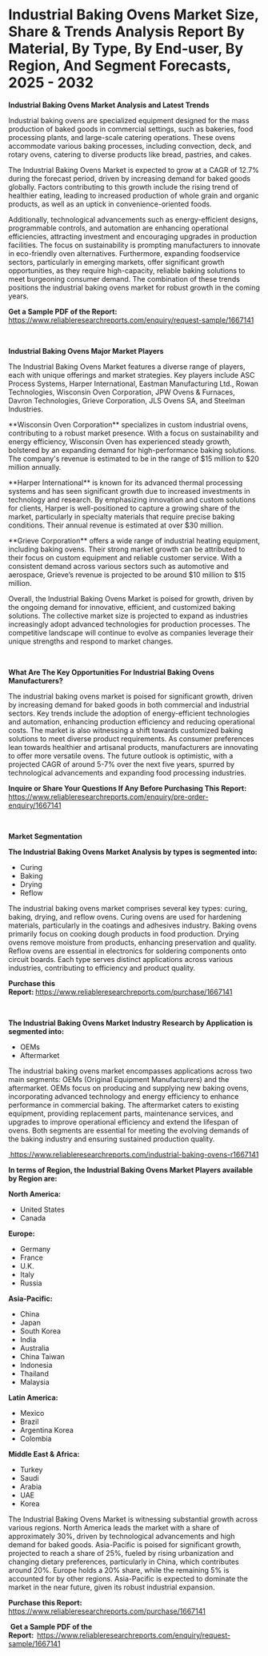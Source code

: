 <p><h1>Industrial Baking Ovens Market Size, Share & Trends Analysis Report By Material, By Type, By End-user, By Region, And Segment Forecasts, 2025 - 2032</h1></p><p><strong>Industrial Baking Ovens Market Analysis and Latest Trends</strong></p>
<p><p>Industrial baking ovens are specialized equipment designed for the mass production of baked goods in commercial settings, such as bakeries, food processing plants, and large-scale catering operations. These ovens accommodate various baking processes, including convection, deck, and rotary ovens, catering to diverse products like bread, pastries, and cakes. </p><p>The Industrial Baking Ovens Market is expected to grow at a CAGR of 12.7% during the forecast period, driven by increasing demand for baked goods globally. Factors contributing to this growth include the rising trend of healthier eating, leading to increased production of whole grain and organic products, as well as an uptick in convenience-oriented foods. </p><p>Additionally, technological advancements such as energy-efficient designs, programmable controls, and automation are enhancing operational efficiencies, attracting investment and encouraging upgrades in production facilities. The focus on sustainability is prompting manufacturers to innovate in eco-friendly oven alternatives. Furthermore, expanding foodservice sectors, particularly in emerging markets, offer significant growth opportunities, as they require high-capacity, reliable baking solutions to meet burgeoning consumer demand. The combination of these trends positions the industrial baking ovens market for robust growth in the coming years.</p></p>
<p><strong>Get a Sample PDF of the Report:&nbsp;</strong> <a href="https://www.reliableresearchreports.com/enquiry/request-sample/1667141?utm_campaign=3129&utm_medium=2&utm_source=Github&utm_content=ia&utm_term=17042025&utm_id=industrial-baking-ovens">https://www.reliableresearchreports.com/enquiry/request-sample/1667141</a></p>
<p>&nbsp;</p>
<p><strong>Industrial Baking Ovens Major Market Players</strong></p>
<p><p>The Industrial Baking Ovens Market features a diverse range of players, each with unique offerings and market strategies. Key players include ASC Process Systems, Harper International, Eastman Manufacturing Ltd., Rowan Technologies, Wisconsin Oven Corporation, JPW Ovens & Furnaces, Davron Technologies, Grieve Corporation, JLS Ovens SA, and Steelman Industries.</p><p>**Wisconsin Oven Corporation** specializes in custom industrial ovens, contributing to a robust market presence. With a focus on sustainability and energy efficiency, Wisconsin Oven has experienced steady growth, bolstered by an expanding demand for high-performance baking solutions. The company's revenue is estimated to be in the range of $15 million to $20 million annually.</p><p>**Harper International** is known for its advanced thermal processing systems and has seen significant growth due to increased investments in technology and research. By emphasizing innovation and custom solutions for clients, Harper is well-positioned to capture a growing share of the market, particularly in specialty materials that require precise baking conditions. Their annual revenue is estimated at over $30 million.</p><p>**Grieve Corporation** offers a wide range of industrial heating equipment, including baking ovens. Their strong market growth can be attributed to their focus on custom equipment and reliable customer service. With a consistent demand across various sectors such as automotive and aerospace, Grieve’s revenue is projected to be around $10 million to $15 million.</p><p>Overall, the Industrial Baking Ovens Market is poised for growth, driven by the ongoing demand for innovative, efficient, and customized baking solutions. The collective market size is projected to expand as industries increasingly adopt advanced technologies for production processes. The competitive landscape will continue to evolve as companies leverage their unique strengths and respond to market changes.</p></p>
<p>&nbsp;</p>
<p><strong>What Are The Key Opportunities For Industrial Baking Ovens Manufacturers?</strong></p>
<p><p>The industrial baking ovens market is poised for significant growth, driven by increasing demand for baked goods in both commercial and industrial sectors. Key trends include the adoption of energy-efficient technologies and automation, enhancing production efficiency and reducing operational costs. The market is also witnessing a shift towards customized baking solutions to meet diverse product requirements. As consumer preferences lean towards healthier and artisanal products, manufacturers are innovating to offer more versatile ovens. The future outlook is optimistic, with a projected CAGR of around 5-7% over the next five years, spurred by technological advancements and expanding food processing industries.</p></p>
<p><strong>Inquire or Share Your Questions If Any Before Purchasing This Report:</strong> <a href="https://www.reliableresearchreports.com/enquiry/pre-order-enquiry/1667141?utm_campaign=3129&utm_medium=2&utm_source=Github&utm_content=ia&utm_term=17042025&utm_id=industrial-baking-ovens">https://www.reliableresearchreports.com/enquiry/pre-order-enquiry/1667141</a></p>
<p>&nbsp;</p>
<p><strong>Market Segmentation</strong></p>
<p><strong>The Industrial Baking Ovens Market Analysis by types is segmented into:</strong></p>
<p><ul><li>Curing</li><li>Baking</li><li>Drying</li><li>Reflow</li></ul></p>
<p><p>The industrial baking ovens market comprises several key types: curing, baking, drying, and reflow ovens. Curing ovens are used for hardening materials, particularly in the coatings and adhesives industry. Baking ovens primarily focus on cooking dough products in food production. Drying ovens remove moisture from products, enhancing preservation and quality. Reflow ovens are essential in electronics for soldering components onto circuit boards. Each type serves distinct applications across various industries, contributing to efficiency and product quality.</p></p>
<p><strong>Purchase this Report:&nbsp;</strong><a href="https://www.reliableresearchreports.com/purchase/1667141?utm_campaign=3129&utm_medium=2&utm_source=Github&utm_content=ia&utm_term=17042025&utm_id=industrial-baking-ovens">https://www.reliableresearchreports.com/purchase/1667141</a></p>
<p>&nbsp;</p>
<p><strong>The Industrial Baking Ovens Market Industry Research by Application is segmented into:</strong></p>
<p><ul><li>OEMs</li><li>Aftermarket</li></ul></p>
<p><p>The industrial baking ovens market encompasses applications across two main segments: OEMs (Original Equipment Manufacturers) and the aftermarket. OEMs focus on producing and supplying new baking ovens, incorporating advanced technology and energy efficiency to enhance performance in commercial baking. The aftermarket caters to existing equipment, providing replacement parts, maintenance services, and upgrades to improve operational efficiency and extend the lifespan of ovens. Both segments are essential for meeting the evolving demands of the baking industry and ensuring sustained production quality.</p></p>
<p><a href="https://www.reliableresearchreports.com/industrial-baking-ovens-r1667141?utm_campaign=3129&utm_medium=2&utm_source=Github&utm_content=ia&utm_term=17042025&utm_id=industrial-baking-ovens">&nbsp;https://www.reliableresearchreports.com/industrial-baking-ovens-r1667141</a></p>
<p><strong>In terms of Region, the Industrial Baking Ovens Market Players available by Region are:</strong></p>
<p>
    <p> <strong> North America: </strong>
        <ul>
            <li>United States</li>
            <li>Canada</li>
        </ul>
        </p> 
    <p> <strong> Europe: </strong>
        <ul>
            <li>Germany</li>
            <li>France</li>
            <li>U.K.</li>
            <li>Italy</li>
            <li>Russia</li>
        </ul>
        </p> 
    <p> <strong> Asia-Pacific: </strong>
        <ul>
            <li>China</li>
            <li>Japan</li>
            <li>South Korea</li>
            <li>India</li>
            <li>Australia</li>
            <li>China Taiwan</li>
            <li>Indonesia</li>
            <li>Thailand</li>
            <li>Malaysia</li>
        </ul>
        </p> 
    <p> <strong> Latin America: </strong>
        <ul>
            <li>Mexico</li>
            <li>Brazil</li>
            <li>Argentina Korea</li>
            <li>Colombia</li>
        </ul>
        </p> 
    <p> <strong> Middle East & Africa: </strong>
        <ul>
            <li>Turkey</li>
            <li>Saudi</li>
            <li>Arabia</li>
            <li>UAE</li>
            <li>Korea</li>
        </ul>
    </p>
    </p>
<p><p>The Industrial Baking Ovens Market is witnessing substantial growth across various regions. North America leads the market with a share of approximately 30%, driven by technological advancements and high demand for baked goods. Asia-Pacific is poised for significant growth, projected to reach a share of 25%, fueled by rising urbanization and changing dietary preferences, particularly in China, which contributes around 20%. Europe holds a 20% share, while the remaining 5% is accounted for by other regions. Asia-Pacific is expected to dominate the market in the near future, given its robust industrial expansion.</p></p>
<p><strong>Purchase this Report: </strong><a href="https://www.reliableresearchreports.com/purchase/1667141?utm_campaign=3129&utm_medium=2&utm_source=Github&utm_content=ia&utm_term=17042025&utm_id=industrial-baking-ovens">https://www.reliableresearchreports.com/purchase/1667141</a></p>
<p>&nbsp;<strong>Get a Sample PDF of the Report:&nbsp;&nbsp;</strong><a href="https://www.reliableresearchreports.com/enquiry/request-sample/1667141?utm_campaign=3129&utm_medium=2&utm_source=Github&utm_content=ia&utm_term=17042025&utm_id=industrial-baking-ovens">https://www.reliableresearchreports.com/enquiry/request-sample/1667141</a></p>
<p><strong></strong></p>
<p><p></p><p></p><p></p></p>